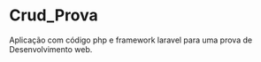 # Crud_Prova #

Aplicação com código php e framework laravel para uma prova de Desenvolvimento web.
